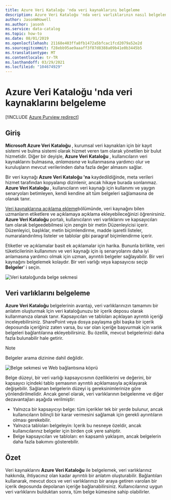 ```yaml
---
title: Azure Veri Kataloğu 'nda veri kaynaklarını belgeleme
description: Azure Veri Kataloğu 'nda veri varlıklarının nasıl belgeleneceğini vurgulayan nasıl yapılır makalesi.
author: JasonWHowell
ms.author: jasonh
ms.service: data-catalog
ms.topic: how-to
ms.date: 08/01/2019
ms.openlocfilehash: 21168e403ffa8fb1472a5bfcac1fcd2079a52e2d
ms.sourcegitcommit: f28ebb95ae9aaaff3f87d8388a09b41e0b3445b5
ms.translationtype: MT
ms.contentlocale: tr-TR
ms.lasthandoff: 03/29/2021
ms.locfileid: "104674929"
---
```

# <a name="how-to-document-data-sources-in-azure-data-catalog"></a>Azure Veri Kataloğu 'nda veri kaynaklarını belgeleme

[!INCLUDE [Azure Purview redirect](../../includes/data-catalog-use-purview.md)]

## <a name="introduction"></a>Giriş
**Microsoft Azure Veri Kataloğu** , kurumsal veri kaynakları için bir kayıt sistemi ve bulma sistemi olarak hizmet veren tam olarak yönetilen bir bulut hizmetidir. Diğer bir deyişle, **Azure Veri Kataloğu** , kullanıcıların veri kaynaklarını bulmasına, *anlamasına* ve kullanmasına yardımcı olur ve kuruluşların mevcut verilerinden daha fazla değer almasını sağlar.

Bir veri kaynağı **Azure Veri Kataloğu 'na** kaydedildiğinde, meta verileri hizmet tarafından kopyalanıp dizinlenir, ancak hikaye burada sonlanmaz. **Azure Veri Kataloğu** , kullanıcıların veri kaynağı için kullanımı ve yaygın senaryoları betimleyen, kendi kendine ait tüm belgeleri sağlamasına de olanak tanır.

[Veri kaynaklarına açıklama ekleme](data-catalog-how-to-annotate.md)bölümünde, veri kaynağını bilen uzmanların etiketlere ve açıklamaya açıklama ekleyebileceğinizi öğrenirsiniz. **Azure Veri Kataloğu** portalı, kullanıcıların veri varlıklarını ve kapsayıcıları tam olarak belgeedebilmesi için zengin bir metin Düzenleyicisi içerir. Düzenleyici, başlıklar, metin biçimlendirme, madde işaretli listeler, numaralandırılmış listeler ve tablolar gibi paragraf biçimlendirme içerir.

Etiketler ve açıklamalar basit ek açıklamalar için harika. Bununla birlikte, veri tüketicilerinin kullanımını ve veri kaynağı için iş senaryolarını daha iyi anlamasına yardımcı olmak için uzman, ayrıntılı belgeler sağlayabilir. Bir veri kaynağını belgelemek kolaydır. Bir veri varlığı veya kapsayıcısı seçip **Belgeler**' i seçin.

![Veri kataloğunda belge sekmesi](media/data-catalog-documentation/data-catalog-documentation.png)

## <a name="documenting-data-assets"></a>Veri varlıklarını belgeleme
**Azure Veri Kataloğu** belgelerinin avantajı, veri varlıklarınızın tamamını bir anlatım oluşturmak Için veri kataloğunuzu bir içerik deposu olarak kullanmanıza olanak tanır. Kapsayıcıları ve tabloları açıklayan ayrıntılı içeriği inceleyebilirsiniz. SharePoint veya dosya paylaşma gibi başka bir içerik deposunda içeriğiniz zaten varsa, bu var olan içeriğe başvurmak için varlık belgeleri bağlantılarına ekleyebilirsiniz. Bu özellik, mevcut belgelerinizi daha fazla bulunabilir hale getirir.

> [!NOTE]
> Belgeler arama dizinine dahil değildir.
>

![Belge sekmesi ve Web bağlantısına köprü](media/data-catalog-documentation/data-catalog-documentation2.png)

Belge düzeyi, bir veri varlığı kapsayıcısının özelliklerini ve değerini, bir kapsayıcı içindeki tablo şemasının ayrıntılı açıklamasıyla açıklayarak değişebilir. Sağlanan belgelerin düzeyi iş gereksinimlerinize göre yönlendirilmelidir. Ancak genel olarak, veri varlıklarının belgelenme ve diğer dezavantajları aşağıda verilmiştir:

* Yalnızca bir kapsayıcıyı belge: tüm içerikler tek bir yerde bulunur, ancak kullanıcıların bilinçli bir karar vermesini sağlamak için gerekli ayrıntıların olması gerekebilir.
* Yalnızca tabloları belgeleyin: Içerik bu nesneye özeldir, ancak kullanıcılarınız belgeler için birden çok yere sahiptir.
* Belge kapsayıcıları ve tabloları: en kapsamlı yaklaşım, ancak belgelerin daha fazla bakımını gösterebilir.

## <a name="summary"></a>Özet
Veri kaynaklarını **Azure Veri Kataloğu** ile belgelemek, veri varlıklarınız hakkında, ihtiyacınız olan kadar ayrıntılı bir anlatım oluşturabilir.  Bağlantıları kullanarak, mevcut docs ve veri varlıklarınızı bir araya getiren varolan bir içerik deposunda depolanan içeriğe bağlanabilirsiniz. Kullanıcılarınız uygun veri varlıklarını bulduktan sonra, tüm belge kümesine sahip olabilirler.
